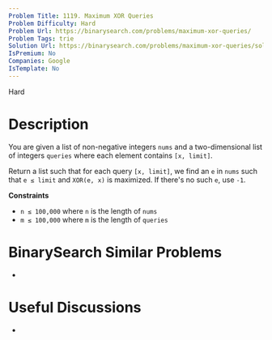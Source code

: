 ```yaml
---
Problem Title: 1119. Maximum XOR Queries
Problem Difficulty: Hard
Problem Url: https://binarysearch.com/problems/maximum-xor-queries/
Problem Tags: trie
Solution Url: https://binarysearch.com/problems/maximum-xor-queries/solutions/
IsPremium: No
Companies: Google
IsTemplate: No
---
```


<span style="color: ;">Hard</span>

# Description

You are given a list of non-negative integers `nums` and a two-dimensional list of integers `queries` where each element contains `[x, limit]`.

Return a list such that for each query `[x, limit]`, we find an `e` in `nums` such that `e ≤ limit` and `XOR(e, x)` is maximized. If there's no such `e`, use `-1`.

**Constraints**
- `n ≤ 100,000` where `n` is the length of `nums`
- `m ≤ 100,000` where `m` is the length of `queries`

# BinarySearch Similar Problems

- []()

# Useful Discussions

- []()
